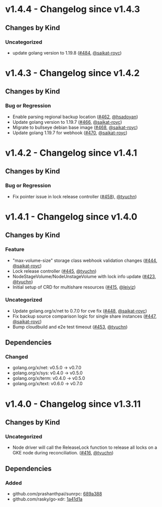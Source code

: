 # v1.4.4 - Changelog since v1.4.3

## Changes by Kind

### Uncategorized

- update golang version to 1.19.8 ([#484](https://github.com/kubernetes-sigs/gcp-filestore-csi-driver/pull/484), [@saikat-royc](https://github.com/saikat-royc))

# v1.4.3 - Changelog since v1.4.2

## Changes by Kind

### Bug or Regression

- Enable parsing regional backup location ([#462](https://github.com/kubernetes-sigs/gcp-filestore-csi-driver/pull/462), [@hsadoyan](https://github.com/hsadoyan))
- Update golang version to 1.19.7 ([#466](https://github.com/kubernetes-sigs/gcp-filestore-csi-driver/pull/466), [@saikat-royc](https://github.com/saikat-royc))
- Migrate to bullseye debian base image ([#468](https://github.com/kubernetes-sigs/gcp-filestore-csi-driver/pull/468), [@saikat-royc](https://github.com/saikat-royc))
- Update golang 1.19.7 for webhook ([#470](https://github.com/kubernetes-sigs/gcp-filestore-csi-driver/pull/470), [@saikat-royc](https://github.com/saikat-royc))

# v1.4.2 - Changelog since v1.4.1

## Changes by Kind

### Bug or Regression

- Fix pointer issue in lock release controller ([#458](https://github.com/kubernetes-sigs/gcp-filestore-csi-driver/pull/458)), [@tyuchn](https://github.com/tyuchn))

# v1.4.1 - Changelog since v1.4.0

## Changes by Kind

### Feature

- "max-volume-size" storage class webhook validation changes ([#444](https://github.com/kubernetes-sigs/gcp-filestore-csi-driver/pull/444), [@saikat-royc](https://github.com/saikat-royc))
- Lock release controller ([#445](https://github.com/kubernetes-sigs/gcp-filestore-csi-driver/pull/445), [@tyuchn](https://github.com/tyuchn))
- NodeStageVolume/NodeUnstageVolume with lock info update ([#423](https://github.com/kubernetes-sigs/gcp-filestore-csi-driver/pull/423), [@tyuchn](https://github.com/tyuchn))
- Initial setup of CRD for multishare resources ([#415](https://github.com/kubernetes-sigs/gcp-filestore-csi-driver/pull/415), [@leiyiz](https://github.com/leiyiz))

### Uncategorized

- Update golang.org/x/net to 0.7.0 for cve fix ([#448](https://github.com/kubernetes-sigs/gcp-filestore-csi-driver/pull/448), [@saikat-royc](https://github.com/saikat-royc))
- Fix backup source comparison logic for single share instances ([#447](https://github.com/kubernetes-sigs/gcp-filestore-csi-driver/pull/447), [@saikat-royc](https://github.com/saikat-royc))
- Bump cloudbuild and e2e test timeout ([#453](https://github.com/kubernetes-sigs/gcp-filestore-csi-driver/pull/453), [@tyuchn](https://github.com/tyuchn))

## Dependencies

### Changed
- golang.org/x/net: v0.5.0 → v0.7.0
- golang.org/x/sys: v0.4.0 → v0.5.0
- golang.org/x/term: v0.4.0 → v0.5.0
- golang.org/x/text: v0.6.0 → v0.7.0

# v1.4.0 - Changelog since v1.3.11

## Changes by Kind

### Uncategorized

- Node driver will call the ReleaseLock function to release all locks on a GKE node during reconciliation. ([#416](https://github.com/kubernetes-sigs/gcp-filestore-csi-driver/pull/416), [@tyuchn](https://github.com/tyuchn))

## Dependencies

### Added
- github.com/prashanthpai/sunrpc: [689a388](https://github.com/prashanthpai/sunrpc/tree/689a388)
- github.com/rasky/go-xdr: [1a41d1a](https://github.com/rasky/go-xdr/tree/1a41d1a)
